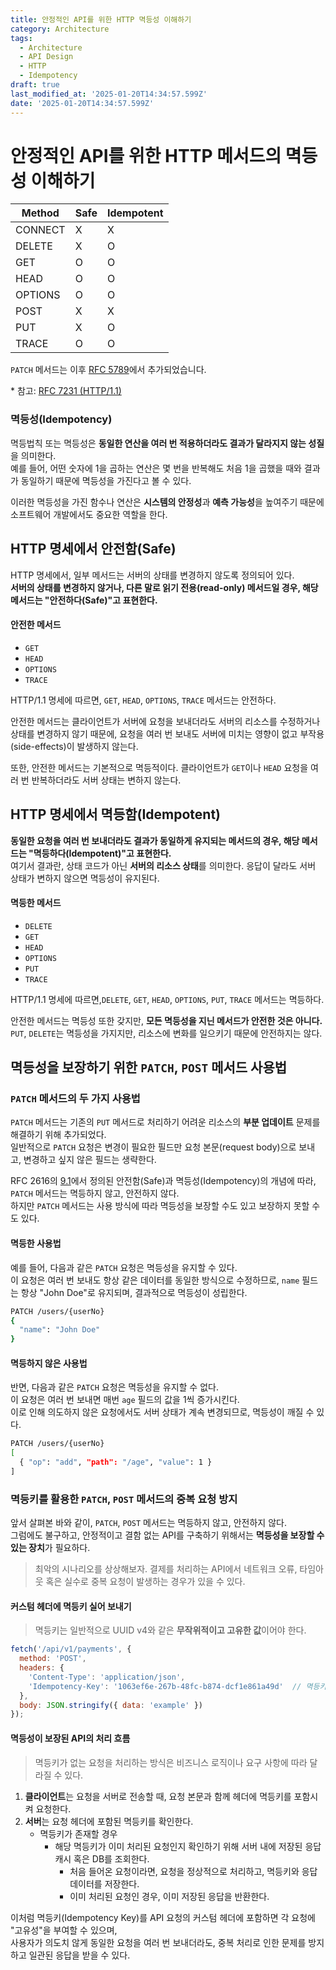 ```yaml
---
title: 안정적인 API를 위한 HTTP 멱등성 이해하기
category: Architecture
tags:
  - Architecture
  - API Design
  - HTTP
  - Idempotency
draft: true
last_modified_at: '2025-01-20T14:34:57.599Z'
date: '2025-01-20T14:34:57.599Z'
---
```


# 안정적인 API를 위한 HTTP 메서드의 멱등성 이해하기

| Method  | Safe | Idempotent | 
|---------|------|------------|
| CONNECT | X    | X          |
| DELETE  | X    | O          |
| GET     | O    | O          |
| HEAD    | O    | O          |
| OPTIONS | O    | O          |
| POST    | X    | X          |
| PUT     | X    | O          |
| TRACE   | O    | O          |

`PATCH` 메서드는 이후 [RFC 5789](https://www.rfc-editor.org/rfc/rfc5789.html#page-2)에서 추가되었습니다.  

\* 참고: [RFC 7231 (HTTP/1.1)](https://www.rfc-editor.org/rfc/rfc7231#section-8.1.3)  


### 멱등성(Idempotency)

멱등법칙 또는 멱등성은 **동일한 연산을 여러 번 적용하더라도 결과가 달라지지 않는 성질**을 의미한다.  
예를 들어, 어떤 숫자에 1을 곱하는 연산은 몇 번을 반복해도 처음 1을 곱했을 때와 결과가 동일하기 때문에 멱등성을 가진다고 볼 수 있다.  

이러한 멱등성을 가진 함수나 연산은 **시스템의 안정성**과 **예측 가능성**을 높여주기 때문에 소프트웨어 개발에서도 중요한 역할을 한다.

## HTTP 명세에서 안전함(Safe)

HTTP 명세에서, 일부 메서드는 서버의 상태를 변경하지 않도록 정의되어 있다.  
**서버의 상태를 변경하지 않거나, 다른 말로 읽기 전용(read-only) 메서드일 경우, 해당 메서드는 "안전하다(Safe)"고 표현한다.** 

#### 안전한 메서드 
- `GET`
- `HEAD`
- `OPTIONS`
- `TRACE` 

HTTP/1.1 명세에 따르면, `GET`, `HEAD`, `OPTIONS`, `TRACE` 메서드는 안전하다.  

안전한 메서드는 클라이언트가 서버에 요청을 보내더라도 서버의 리소스를 수정하거나 상태를 변경하지 않기 때문에, 요청을 여러 번 보내도 서버에 미치는 영향이 없고 부작용(side-effects)이 발생하지 않는다. 

또한, 안전한 메서드는 기본적으로 멱등적이다. 클라이언트가 `GET`이나 `HEAD` 요청을 여러 번 반복하더라도 서버 상태는 변하지 않는다.

## HTTP 명세에서 멱등함(Idempotent)

**동일한 요청을 여러 번 보내더라도 결과가 동일하게 유지되는 메서드의 경우, 해당 메서드는 "멱등하다(Idempotent)"고 표현한다.**  
여기서 결과란, 상태 코드가 아닌 **서버의 리소스 상태**를 의미한다. 응답이 달라도 서버 상태가 변하지 않으면 멱등성이 유지된다.

#### 멱등한 메서드
- `DELETE`
- `GET`
- `HEAD`
- `OPTIONS`
- `PUT`
- `TRACE `

HTTP/1.1 명세에 따르면,`DELETE`, `GET`, `HEAD`, `OPTIONS`, `PUT`, `TRACE` 메서드는 멱등하다.  

안전한 메서드는 멱등성 또한 갖지만, **모든 멱등성을 지닌 메서드가 안전한 것은 아니다.** `PUT`, `DELETE`는 멱등성을 가지지만, 리소스에 변화를 일으키기 때문에 안전하지는 않다. 

## 멱등성을 보장하기 위한 `PATCH`, `POST` 메서드 사용법

### `PATCH` 메서드의 두 가지 사용법

`PATCH` 메서드는 기존의 `PUT` 메서드로 처리하기 어려운 리소스의 **부분 업데이트** 문제를 해결하기 위해 추가되었다.  
일반적으로 `PATCH` 요청은 변경이 필요한 필드만 요청 본문(request body)으로 보내고, 변경하고 싶지 않은 필드는 생략한다.

RFC 2616의 [9.1](https://www.rfc-editor.org/rfc/rfc2616#section-9.1.1)에서 정의된 안전함(Safe)과 멱등성(Idempotency)의 개념에 따라, `PATCH` 메서드는 멱등하지 않고, 안전하지 않다.  
하지만 `PATCH` 메서드는 사용 방식에 따라 멱등성을 보장할 수도 있고 보장하지 못할 수도 있다. 

#### 멱등한 사용법

예를 들어, 다음과 같은 `PATCH` 요청은 멱등성을 유지할 수 있다.  
이 요청은 여러 번 보내도 항상 같은 데이터를 동일한 방식으로 수정하므로, `name` 필드는 항상 "John Doe"로 유지되며, 결과적으로 멱등성이 성립한다.

``` bash 
PATCH /users/{userNo}
{
  "name": "John Doe"
}
```

#### 멱등하지 않은 사용법 

반면, 다음과 같은 `PATCH` 요청은 멱등성을 유지할 수 없다.  
이 요청은 여러 번 보내면 매번 `age` 필드의 값을 1씩 증가시킨다.  
이로 인해 의도하지 않은 요청에서도 서버 상태가 계속 변경되므로, 멱등성이 깨질 수 있다.

``` bash 
PATCH /users/{userNo}
[
  { "op": "add", "path": "/age", "value": 1 }
]
``` 

### 멱등키를 활용한 `PATCH`, `POST` 메서드의 중복 요청 방지

앞서 살펴본 바와 같이, `PATCH`, `POST` 메서드는 멱등하지 않고, 안전하지 않다.  
그럼에도 불구하고, 안정적이고 결함 없는 API를 구축하기 위해서는 **멱등성을 보장할 수 있는 장치**가 필요하다.

> 최악의 시나리오를 상상해보자. 결제를 처리하는 API에서 네트워크 오류, 타임아웃 혹은 실수로 중복 요청이 발생하는 경우가 있을 수 있다.

#### 커스텀 헤더에 멱등키 실어 보내기 
> 멱등키는 일반적으로 UUID v4와 같은 **무작위적이고 고유한 값**이어야 한다.

```js
fetch('/api/v1/payments', {
  method: 'POST',
  headers: {
    'Content-Type': 'application/json',
    'Idempotency-Key': '1063ef6e-267b-48fc-b874-dcf1e861a49d'  // 멱등키
  },
  body: JSON.stringify({ data: 'example' })
});
```

#### 멱등성이 보장된 API의 처리 흐름
> 멱등키가 없는 요청을 처리하는 방식은 비즈니스 로직이나 요구 사항에 따라 달라질 수 있다.

1. **클라이언트**는 요청을 서버로 전송할 때, 요청 본문과 함께 헤더에 멱등키를 포함시켜 요청한다.
2. **서버**는 요청 헤더에 포함된 멱등키를 확인한다.
    - 멱등키가 존재할 경우
        - 해당 멱등키가 이미 처리된 요청인지 확인하기 위해 서버 내에 저장된 응답 캐시 혹은 DB를 조회한다.
            - 처음 들어온 요청이라면, 요청을 정상적으로 처리하고, 멱등키와 응답 데이터를 저장한다.
            - 이미 처리된 요청인 경우, 이미 저장된 응답을 반환한다.

이처럼 멱등키(Idempotency Key)를 API 요청의 커스텀 헤더에 포함하면 각 요청에 "고유성"을 부여할 수 있으며,  
사용자가 의도치 않게 동일한 요청을 여러 번 보내더라도, 중복 처리로 인한 문제를 방지하고 일관된 응답을 받을 수 있다.
